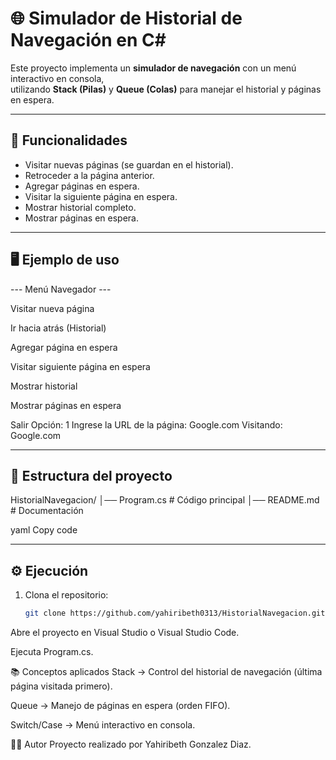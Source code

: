 # 🌐 Simulador de Historial de Navegación en C#

Este proyecto implementa un **simulador de navegación** con un menú interactivo en consola,  
utilizando **Stack (Pilas)** y **Queue (Colas)** para manejar el historial y páginas en espera.

---

## 🚀 Funcionalidades
- Visitar nuevas páginas (se guardan en el historial).
- Retroceder a la página anterior.
- Agregar páginas en espera.
- Visitar la siguiente página en espera.
- Mostrar historial completo.
- Mostrar páginas en espera.

---

## 🖥 Ejemplo de uso
--- Menú Navegador ---

Visitar nueva página

Ir hacia atrás (Historial)

Agregar página en espera

Visitar siguiente página en espera

Mostrar historial

Mostrar páginas en espera

Salir
Opción: 1
Ingrese la URL de la página: Google.com
Visitando: Google.com

---

## 📂 Estructura del proyecto
HistorialNavegacion/
│── Program.cs # Código principal
│── README.md # Documentación

yaml
Copy code

---

## ⚙️ Ejecución
1. Clona el repositorio:
    ```bash
   git clone https://github.com/yahiribeth0313/HistorialNavegacion.git
Abre el proyecto en Visual Studio o Visual Studio Code.

Ejecuta Program.cs.

📚 Conceptos aplicados
Stack<T> → Control del historial de navegación (última página visitada primero).

Queue<T> → Manejo de páginas en espera (orden FIFO).

Switch/Case → Menú interactivo en consola.

👨‍💻 Autor
Proyecto realizado por Yahiribeth Gonzalez Diaz.
